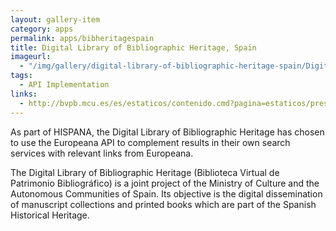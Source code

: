 ```yaml
---
layout: gallery-item
category: apps
permalink: apps/bibheritagespain
title: Digital Library of Bibliographic Heritage, Spain
imageurl: 
  - "/img/gallery/digital-library-of-bibliographic-heritage-spain/Digital_Library_Spain_jpg.jpg"
tags: 
  - API Implementation
links:
  - http://bvpb.mcu.es/es/estaticos/contenido.cmd?pagina=estaticos/presentacion
---
```


As part of HISPANA, the Digital Library of Bibliographic Heritage has chosen to use the Europeana API to complement results in their own search services with relevant links from Europeana.

The Digital Library of Bibliographic Heritage (Biblioteca Virtual de Patrimonio Bibliográfico) is a joint project of the Ministry of Culture and the Autonomous Communities of Spain. Its objective is the digital dissemination of manuscript collections and printed books which are part of the Spanish Historical Heritage.
